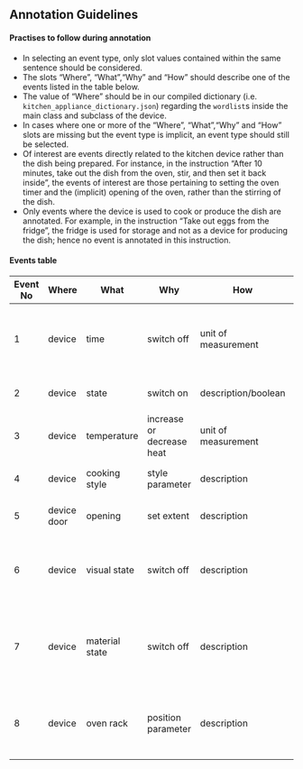 
## Annotation Guidelines

#### Practises to follow during annotation

- In selecting an event type, only slot values contained within the same sentence should be considered.
- The slots “Where”, “What”,“Why” and “How” should describe one of the events listed in the table below.
- The value of “Where” should be in our compiled dictionary (i.e. `kitchen_appliance_dictionary.json`) regarding the `wordlist`s inside the main class and subclass of the device.
- In cases where one or more of the “Where”, “What”,“Why” and “How” slots are missing but the event type is implicit, an event type should still be selected.
- Of interest  are  events  directly related to the kitchen device rather than  the  dish  being  prepared. For instance, in the instruction “After 10 minutes, take out the dish from the oven, stir, and then set it back inside”, the events of interest are those pertaining to setting the oven timer and the (implicit) opening of the oven, rather than the stirring of the dish.
- Only events where the device is used to cook or produce the dish are annotated. For example, in the instruction “Take out eggs from the fridge”, the fridge is used for storage and not as a device for producing the dish; hence no event is annotated in this instruction.

#### Events table

|  Event No | Where       | What            | Why                       | How                 | About                                                                    | Example                                    |
|-----------|-------------|-----------------|---------------------------|---------------------|--------------------------------------------------------------------------|--------------------------------------------|
| 1         | device      | time            | switch off                | unit of measurement | Setting the  timer to switch off the oven or  take out from fridge       | bake for  10 minutes                       |
| 2         | device      | state           | switch on                 | description/boolean | Turn on the oven or set  in the fridge                                   | switch on  the microwave                   |
| 3         | device      | temperature     | increase or decrease heat | unit of measurement | Set the  temperature in the oven                                         | preheat  your oven to 225 F                |
| 4         | device      | cooking  style  | style parameter           | description         | Set the style  in the oven                                               | set the oven on grill                      |
| 5         | device door | opening         | set extent                | description         | Open-close  the oven door                                                | open the oven                              |
| 6         | device      | visual state    | switch off                | description         | Switch off after  a visual state  has been me                            | switch off oven when crust is golden brown |
| 7         | device      | material  state | switch off                | description         | Switch off after a  material state has  been met or take out from fridge | microwave until melted                     |
| 8         | device      | oven rack       | position  parameter       | description         | Set the position  (e.g., racks) inside the oven or the fridge            | insert in the  middle rack of the oven     |